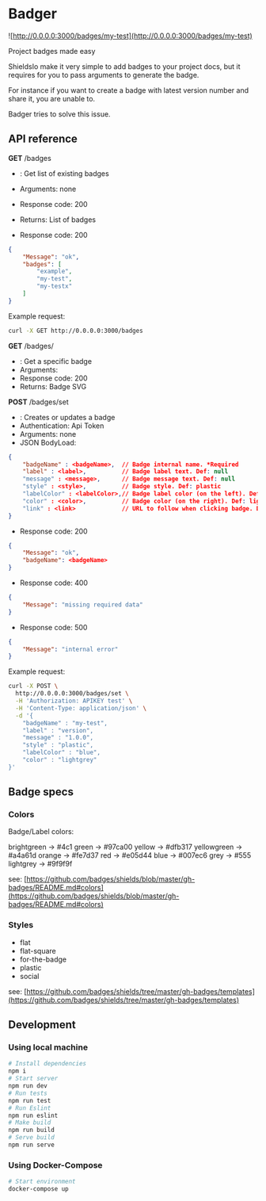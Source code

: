 # Badger

![http://0.0.0.0:3000/badges/my-test](http://0.0.0.0:3000/badges/my-test)

Project badges made easy

ShieldsIo make it very simple to add badges to your project docs, but it requires for you to pass arguments to generate
the badge.

For instance if you want to create a badge with latest version number and share it, you are unable to.

Badger tries to solve this issue.

## API reference

**GET**     /badges

- : Get list of existing badges
- Arguments: none
- Response code: 200
- Returns: List of badges

- Response code: 200

```json
{
    "Message": "ok",
    "badges": [
        "example",
        "my-test",
        "my-testx"
    ]
}
```

Example request:

```bash
curl -X GET http://0.0.0.0:3000/badges
```

**GET**     /badges/<badgeName>

- : Get a specific badge
- Arguments: <badgeName>
- Response code: 200
- Returns: Badge SVG

**POST**    /badges/set

- : Creates or updates a badge
- Authentication: Api Token
- Arguments: none
- JSON BodyLoad:

```json
{
    "badgeName" : <badgeName>,  // Badge internal name. *Required
    "label" : <label>,          // Badge label text. Def: null
    "message" : <message>,      // Badge message text. Def: null
    "style" : <style>,          // Badge style. Def: plastic
    "labelColor" : <labelColor>,// Badge label color (on the left). Def: blue
    "color" : <color>,          // Badge color (on the right). Def: lightgrey
    "link" : <link>             // URL to follow when clicking badge. Def: null
}
```

- Response code: 200

```json
{
    "Message": "ok",
    "badgeName": <badgeName>
}
```

- Response code: 400

```json
{
    "Message": "missing required data"
}
```

- Response code: 500

```json
{
    "Message": "internal error"
}
```

Example request:

```bash
curl -X POST \
  http://0.0.0.0:3000/badges/set \
  -H 'Authorization: APIKEY test' \
  -H 'Content-Type: application/json' \
  -d '{
    "badgeName" : "my-test",
    "label" : "version",
    "message" : "1.0.0",
    "style" : "plastic",
    "labelColor" : "blue",
    "color" : "lightgrey"
}'
```

## Badge specs

### Colors

Badge/Label colors:

brightgreen -> #4c1
green -> #97ca00
yellow -> #dfb317
yellowgreen -> #a4a61d
orange -> #fe7d37
red -> #e05d44
blue -> #007ec6
grey -> #555
lightgrey -> #9f9f9f

see: [https://github.com/badges/shields/blob/master/gh-badges/README.md#colors](https://github.com/badges/shields/blob/master/gh-badges/README.md#colors)

### Styles

- flat
- flat-square
- for-the-badge
- plastic
- social

see: [https://github.com/badges/shields/tree/master/gh-badges/templates](https://github.com/badges/shields/tree/master/gh-badges/templates)

## Development

### Using local machine

```bash
# Install dependencies
npm i
# Start server
npm run dev
# Run tests
npm run test
# Run Eslint
npm run eslint
# Make build
npm run build
# Serve build
npm run serve
```

### Using Docker-Compose

```bash
# Start environment
docker-compose up
```

